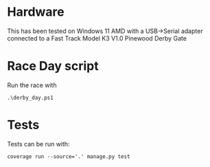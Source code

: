 # Hardware

This has been tested on Windows 11 AMD with a USB->Serial adapter connected to a Fast Track Model K3 V1.0 Pinewood Derby Gate


# Race Day script
Run the race with 

    .\derby_day.ps1


# Tests
Tests can be run with:

    coverage run --source='.' manage.py test
